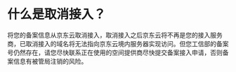 # 什么是取消接入？

将您的备案信息从京东云取消接入，取消接入之后京东云将不再是您的接入服务商，已取消接入的域名将无法指向京东云境内服务器实现访问。但您工信部的备案号仍然存在，请您尽快联系正在使用的空间提供商尽快提交备案接入申请，否则备案信息有被管局注销的风险。